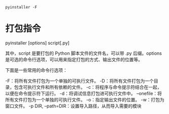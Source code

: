 

```
pyinstaller -F 
```

# 打包指令
pyinstaller [options] script[.py]

其中，script 是要打包的 Python 脚本文件的文件名，可以带 .py 后缀。options 是可选的命令行选项，可以用来指定打包的方式、输出文件的位置等。

下面是一些常用的命令行选项：

-F：将所有文件打包为一个单独的可执行文件。
-D：将所有文件打包为一个目录，包含可执行文件和所有依赖的文件。
-c：将程序与命令提示符结合在一起，以便在命令提示符下运行。
-d：将调试信息打包进可执行文件中。
–onefile：将所有文件打包为一个单独的可执行文件。
-o：指定输出文件的位置。
-w：打包为窗口文件。
-p DIR, –path=DIR：设置导入路径，从而导入需要的模块